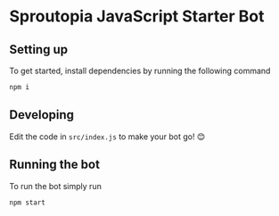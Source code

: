 # Sproutopia JavaScript Starter Bot

## Setting up

To get started, install dependencies by running the following command

```sh
npm i
```

## Developing

Edit the code in `src/index.js` to make your bot go! 😊

## Running the bot

To run the bot simply run

```sh
npm start
```
